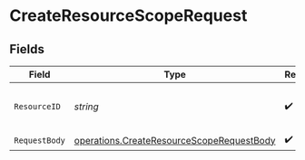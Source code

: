 # CreateResourceScopeRequest


## Fields

| Field                                                                                                  | Type                                                                                                   | Required                                                                                               | Description                                                                                            |
| ------------------------------------------------------------------------------------------------------ | ------------------------------------------------------------------------------------------------------ | ------------------------------------------------------------------------------------------------------ | ------------------------------------------------------------------------------------------------------ |
| `ResourceID`                                                                                           | *string*                                                                                               | :heavy_check_mark:                                                                                     | The unique identifier of the resource.                                                                 |
| `RequestBody`                                                                                          | [operations.CreateResourceScopeRequestBody](../../models/operations/createresourcescoperequestbody.md) | :heavy_check_mark:                                                                                     | N/A                                                                                                    |